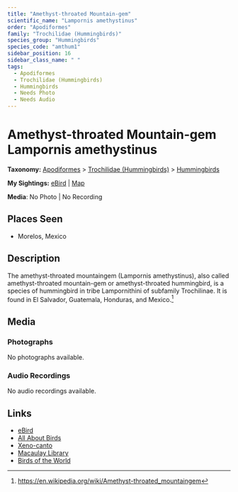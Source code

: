 ```yaml
---
title: "Amethyst-throated Mountain-gem"
scientific_name: "Lampornis amethystinus"
order: "Apodiformes"
family: "Trochilidae (Hummingbirds)"
species_group: "Hummingbirds"
species_code: "amthum1"
sidebar_position: 16
sidebar_class_name: " "
tags: 
  - Apodiformes
  - Trochilidae (Hummingbirds)
  - Hummingbirds
  - Needs Photo
  - Needs Audio
---
```


# Amethyst-throated Mountain-gem <span className='sci_name'>Lampornis amethystinus</span>

**Taxonomy:** [Apodiformes](/tags/apodiformes) > [Trochilidae (Hummingbirds)](/tags/trochilidae-hummingbirds) > [Hummingbirds](/tags/hummingbirds)

**My Sightings:** [eBird](https://ebird.org/lifelist?r=world&time=life&spp=amthum1) | [Map](/map?species_code=amthum1)

**Media**: No Photo | No Recording

## Places Seen

* Morelos, Mexico

## Description
The amethyst-throated mountaingem (Lampornis amethystinus), also called amethyst-throated mountain-gem or amethyst-throated hummingbird, is a species of hummingbird in tribe Lampornithini of subfamily Trochilinae. It is found in El Salvador, Guatemala, Honduras, and Mexico.[^1]

[^1]: https://en.wikipedia.org/wiki/Amethyst-throated_mountaingem

## Media
### Photographs
No photographs available.

### Audio Recordings
No audio recordings available.

## Links
* [eBird](https://ebird.org/species/amthum1) 
* [All About Birds](https://www.allaboutbirds.org/guide/amthum1) 
* [Xeno-canto](https://www.xeno-canto.org/species/lampornis-amethystinus) 
* [Macaulay Library](https://search.macaulaylibrary.org/catalog?taxonCode=amthum1&sort=rating_rank_desc)
* [Birds of the World](https://birdsoftheworld.org/bow/species/amthum1)
